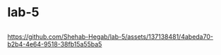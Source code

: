# lab-5

##

https://github.com/Shehab-Hegab/lab-5/assets/137138481/4abeda70-b2b4-4e64-9518-38fb15a55ba5

